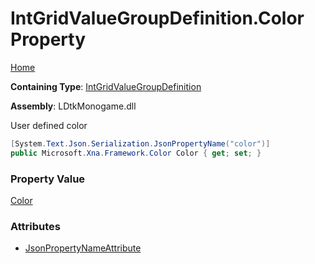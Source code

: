 # IntGridValueGroupDefinition\.Color Property

[Home](../../../README.md)

**Containing Type**: [IntGridValueGroupDefinition](../README.md)

**Assembly**: LDtkMonogame\.dll

  
User defined color

```csharp
[System.Text.Json.Serialization.JsonPropertyName("color")]
public Microsoft.Xna.Framework.Color Color { get; set; }
```

### Property Value

[Color](https://docs.microsoft.com/en-us/dotnet/api/microsoft.xna.framework.color)

### Attributes

* [JsonPropertyNameAttribute](https://docs.microsoft.com/en-us/dotnet/api/system.text.json.serialization.jsonpropertynameattribute)

